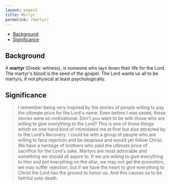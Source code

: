```yaml
---
layout: pagev2
title: Martyr
permalink: /martyr/
---
```

- [Background](#background)
- [Significance](#significance)

## Background

A **martyr** (Greek: witness), is someone who lays down their life for the Lord. The martyr's blood is the seed of the gospel. The Lord wants us all to be martyrs, if not physical at least psychologically.

## Significance

> I remember being very inspired by the stories of people willing to pay the ultimate price for the Lord's name. Even before I was saved, these stories were so motivational. Don't you want to be with those who are willing to give everything to the Lord? This is one of those things which on one hand kind of intimidated me at first but also attracted by to the Lord's Recovery. I could be with a group of people who are willing to face rejection and be despised and would yet follow Christ. We have a heritage of brothers who paid the ultimate price of sacrifice for the Lord's sake. Martyrs are most admirable and something we should all aspire to. If we are willing to give everything to Him and put everything on the altar, we may not get the promotion, we may suffer rejection, but if we have the heart to give everything to Christ the Lord has the ground to honor us. And this causes us to be faithful unto death.
